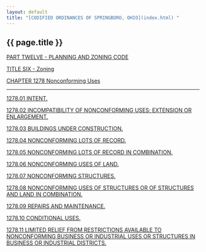 ```yaml
---
layout: default 
title: "[CODIFIED ORDINANCES OF SPRINGBORO, OHIO](index.html) "
---
```


{{ page.title }}
----------------

[PART TWELVE - PLANNING AND ZONING CODE](465ba412.html)

[TITLE SIX - Zoning](4c61a412.html)

[CHAPTER 1278 Nonconforming Uses](549da412.html)

---

[1278.01 INTENT.](54b0a412.html)

[1278.02 INCOMPATIBILITY OF NONCONFORMING USES; EXTENSION OR
ENLARGEMENT.](54b3a412.html)

[1278.03 BUILDINGS UNDER CONSTRUCTION.](54b7a412.html)

[1278.04 NONCONFORMING LOTS OF RECORD.](54bba412.html)

[1278.05 NONCONFORMING LOTS OF RECORD IN COMBINATION.](54bfa412.html)

[1278.06 NONCONFORMING USES OF LAND.](54c3a412.html)

[1278.07 NONCONFORMING STRUCTURES.](54cba412.html)

[1278.08 NONCONFORMING USES OF STRUCTURES OR OF STRUCTURES AND LAND IN
COMBINATION.](54d2a412.html)

[1278.09 REPAIRS AND MAINTENANCE.](54dea412.html)

[1278.10 CONDITIONAL USES.](54e2a412.html)

[1278.11 LIMITED RELIEF FROM RESTRICTIONS AVAILABLE TO NONCONFORMING
BUSINESS OR INDUSTRIAL USES OR STRUCTURES IN BUSINESS OR INDUSTRIAL
DISTRICTS.](54e5a412.html)
